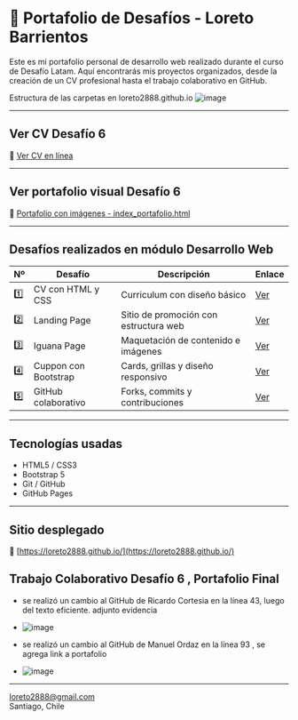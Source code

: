 # 💼 Portafolio de Desafíos - Loreto Barrientos

Este es mi portafolio personal de desarrollo web realizado durante el curso de Desafío Latam. Aquí encontrarás mis proyectos organizados, desde la creación de un CV profesional hasta el trabajo colaborativo en GitHub.


Estructura de las carpetas en loreto2888.github.io
![image](https://github.com/user-attachments/assets/6dbaa621-65c2-47d0-b74a-b7367a07e35e)

---

## Ver CV Desafío 6

🔗 [Ver CV en línea](https://loreto2888.github.io/)

---

## Ver portafolio visual Desafío 6

🔗 [Portafolio con imágenes - index_portafolio.html](https://loreto2888.github.io/index_portafolio.html)

---

## Desafíos realizados en módulo Desarrollo Web

| Nº  | Desafío                           | Descripción                             | Enlace                                                                 |
|-----|-----------------------------------|-----------------------------------------|------------------------------------------------------------------------|
| 1️⃣ | CV con HTML y CSS                | Curriculum con diseño básico            | [Ver](https://loreto2888.github.io/desafio1_mi_curriculum_vitae_html/) |
| 2️⃣ | Landing Page                      | Sitio de promoción con estructura web   | [Ver](https://loreto2888.github.io/desafio2_construyendo_un_landing_page/) |
| 3️⃣ | Iguana Page                       | Maquetación de contenido e imágenes     | [Ver](https://loreto2888.github.io/desafio3_iguana_page/)               |
| 4️⃣ | Cuppon con Bootstrap              | Cards, grillas y diseño responsivo      | [Ver](https://loreto2888.github.io/desafio4_cuppon/)                    |
| 5️⃣ | GitHub colaborativo               | Forks, commits y contribuciones         | [Ver](https://loreto2888.github.io/desafio5_github/fdsw-github/)       |

---

## Tecnologías usadas

- HTML5 / CSS3  
- Bootstrap 5  
- Git / GitHub  
- GitHub Pages

---

## Sitio desplegado

🔗 [https://loreto2888.github.io/](https://loreto2888.github.io/)

## Trabajo Colaborativo Desafío 6 , Portafolio Final
- se realizó un cambio al GitHub de Ricardo Cortesia en la línea 43, luego del texto eficiente. adjunto evidencia
- ![image](https://github.com/user-attachments/assets/cfdcd3bd-7cad-40fe-b188-4eab4ce2bbe3)

- se realizó un  cambio al GitHub de Manuel Ordaz en la línea 93 , se agrega link a portafolio
- ![image](https://github.com/user-attachments/assets/1235d306-489d-4d61-80ea-963ffe2d4854)

---

loreto2888@gmail.com  
Santiago, Chile
